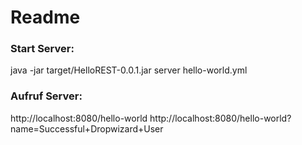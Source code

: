 # Readme

### Start Server:

java -jar target/HelloREST-0.0.1.jar server hello-world.yml


### Aufruf Server:

http://localhost:8080/hello-world
http://localhost:8080/hello-world?name=Successful+Dropwizard+User


